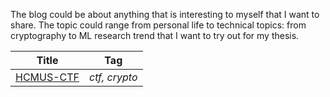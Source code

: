 The blog could be about anything that is interesting to myself that I want to share. The topic could range from personal life to technical topics: from cryptography to ML research trend that I want to try out for my thesis.

| Title                         | Tag           |
| -----------                   | -----------   |
| [HCMUS-CTF](ctf/HCMUS-CTF.md) | *ctf, crypto* |
